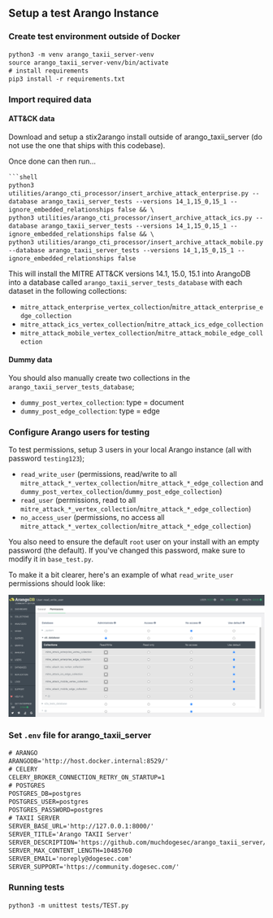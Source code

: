 ## Setup a test Arango Instance

### Create test environment outside of Docker

```shell
python3 -m venv arango_taxii_server-venv
source arango_taxii_server-venv/bin/activate
# install requirements
pip3 install -r requirements.txt
```

### Import required data

#### ATT&CK data

Download and setup a stix2arango install outside of arango_taxii_server (do not use the one that ships with this codebase).

Once done can then run...

```shell
```shell
python3 utilities/arango_cti_processor/insert_archive_attack_enterprise.py --database arango_taxii_server_tests --versions 14_1,15_0,15_1 --ignore_embedded_relationships false && \
python3 utilities/arango_cti_processor/insert_archive_attack_ics.py --database arango_taxii_server_tests --versions 14_1,15_0,15_1 --ignore_embedded_relationships false && \
python3 utilities/arango_cti_processor/insert_archive_attack_mobile.py --database arango_taxii_server_tests --versions 14_1,15_0,15_1 --ignore_embedded_relationships false
```

This will install the MITRE ATT&CK versions 14.1, 15.0, 15.1 into ArangoDB into a database called `arango_taxii_server_tests_database` with each dataset in the following collections:

* `mitre_attack_enterprise_vertex_collection`/`mitre_attack_enterprise_edge_collection`
* `mitre_attack_ics_vertex_collection`/`mitre_attack_ics_edge_collection`
* `mitre_attack_mobile_vertex_collection`/`mitre_attack_mobile_edge_collection`

#### Dummy data

You should also manually create two collections in the `arango_taxii_server_tests_database`;

* `dummy_post_vertex_collection`: type = document
* `dummy_post_edge_collection`: type = edge

### Configure Arango users for testing

To test permissions, setup 3 users in your local Arango instance (all with password `testing123`);

* `read_write_user` (permissions, read/write to all `mitre_attack_*_vertex_collection`/`mitre_attack_*_edge_collection` and `dummy_post_vertex_collection`/`dummy_post_edge_collection`)
* `read_user` (permissions, read to all `mitre_attack_*_vertex_collection`/`mitre_attack_*_edge_collection`)
* `no_access_user` (permissions, no access all `mitre_attack_*_vertex_collection`/`mitre_attack_*_edge_collection`)

You also need to ensure the default `root` user on your install with an empty password (the default). If you've changed this password, make sure to modify it in `base_test.py`.

To make it a bit clearer, here's an example of what `read_write_user` permissions should look like:

![](example_permissions.png)

### Set `.env` file for arango_taxii_server

```
# ARANGO
ARANGODB='http://host.docker.internal:8529/'
# CELERY
CELERY_BROKER_CONNECTION_RETRY_ON_STARTUP=1
# POSTGRES
POSTGRES_DB=postgres
POSTGRES_USER=postgres
POSTGRES_PASSWORD=postgres
# TAXII SERVER
SERVER_BASE_URL='http://127.0.0.1:8000/'
SERVER_TITLE='Arango TAXII Server'
SERVER_DESCRIPTION='https://github.com/muchdogesec/arango_taxii_server/'
SERVER_MAX_CONTENT_LENGTH=10485760
SERVER_EMAIL='noreply@dogesec.com'
SERVER_SUPPORT='https://community.dogesec.com/'
```

### Running tests

```shell
python3 -m unittest tests/TEST.py
```